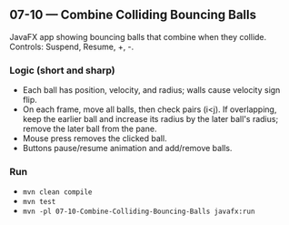 ## 07-10 — Combine Colliding Bouncing Balls

JavaFX app showing bouncing balls that combine when they collide. Controls: Suspend, Resume, +, -.

### Logic (short and sharp)

- Each ball has position, velocity, and radius; walls cause velocity sign flip.
- On each frame, move all balls, then check pairs (i<j). If overlapping, keep the earlier ball and increase its radius by the later ball's radius; remove the later ball from the pane.
- Mouse press removes the clicked ball.
- Buttons pause/resume animation and add/remove balls.

### Run

- `mvn clean compile`
- `mvn test`
- `mvn -pl 07-10-Combine-Colliding-Bouncing-Balls javafx:run`


